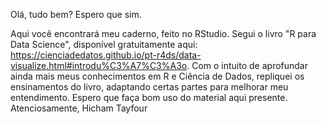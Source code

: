Olá, tudo bem? Espero que sim.

Aqui você encontrará meu caderno, feito no RStudio. Segui o livro "R para Data Science", disponível gratuitamente aqui: https://cienciadedatos.github.io/pt-r4ds/data-visualize.html#introdu%C3%A7%C3%A3o. Com o intuito de aprofundar ainda mais meus conhecimentos em R e Ciência de Dados, repliquei os ensinamentos do livro, adaptando certas partes para melhorar meu entendimento. Espero que faça bom uso do material aqui presente.
Atenciosamente, Hicham Tayfour
